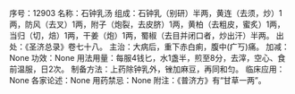 序号：12903
名称：石钟乳汤
组成：石钟乳（别研）半两，黄连（去须，炒）1两，防风（去叉）1两，附子（炮裂，去皮脐）1两，黄柏（去粗皮，蜜炙）1两，当归（切，焙）1两，干姜（炮）1两，蜀椒（去目并闭口者，炒出汗）半两。
出处：《圣济总录》卷七十八。
主治：大病后，重下赤白痢，腹中(疒丂)痛。
加减：None
功效：None
用法用量：每服4钱匕，水1盏半，煎至8分，去滓，空心、食前温服，日2次。
制备方法：上药除钟乳外，锉加麻豆，再同和匀。
临床应用：None
各家论述：None
用药禁忌：None
附注：《普济方》有“甘草一两”。
